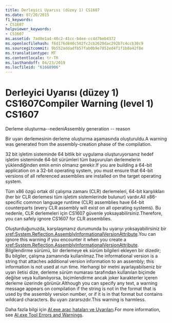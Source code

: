 ```yaml
---
title: Derleyici Uyarısı (düzey 1) CS1607
ms.date: 07/20/2015
f1_keywords:
- CS1607
helpviewer_keywords:
- CS1607
ms.assetid: 7ad8e1a4-40c2-41cc-b4ee-cc4d7beb4372
ms.openlocfilehash: f6d176d840c502fc2cb2620dac292b7c4ccb30c9
ms.sourcegitcommit: 9b552addadfb57fab0b9e7852ed4f1f1b8a42f8e
ms.translationtype: MT
ms.contentlocale: tr-TR
ms.lasthandoff: 04/23/2019
ms.locfileid: "61668906"
---
```

# <a name="compiler-warning-level-1-cs1607"></a><span data-ttu-id="f419d-102">Derleyici Uyarısı (düzey 1) CS1607</span><span class="sxs-lookup"><span data-stu-id="f419d-102">Compiler Warning (level 1) CS1607</span></span>
<span data-ttu-id="f419d-103">Derleme oluşturma--nedeni</span><span class="sxs-lookup"><span data-stu-id="f419d-103">Assembly generation -- reason</span></span>  
  
 <span data-ttu-id="f419d-104">Bir uyarı derlemesinin derleme oluşturma aşamasında oluşturuldu.</span><span class="sxs-lookup"><span data-stu-id="f419d-104">A warning was generated from the assembly-creation phase of the compilation.</span></span>  
  
 <span data-ttu-id="f419d-105">32 bit işletim sisteminde 64 bitlik bir uygulama oluşturuyorsanız hedef işletim sisteminde 64-bit sürümleri tüm başvurulan derlemelerin yüklendiğinden emin emin olmanız gerekir.</span><span class="sxs-lookup"><span data-stu-id="f419d-105">If you are building a 64-bit application on a 32-bit operating system, you must ensure that 64-bit versions of all referenced assemblies are installed on the target operating system.</span></span>  
  
 <span data-ttu-id="f419d-106">Tüm x86 özgü ortak dil çalışma zamanı (CLR) derlemeleri, 64-bit karşılıkları (her bir CLR derlemesi tüm işletim sistemlerinde bulunur) vardır.</span><span class="sxs-lookup"><span data-stu-id="f419d-106">All x86-specific common language runtime (CLR) assemblies have 64-bit counterparts (every CLR assembly will exist on all operating systems).</span></span> <span data-ttu-id="f419d-107">Bu nedenle, CLR derlemeleri için CS1607 güvenle yoksayabilirsiniz.</span><span class="sxs-lookup"><span data-stu-id="f419d-107">Therefore, you can safely ignore CS1607 for CLR assemblies.</span></span>  
  
 <span data-ttu-id="f419d-108">Oluşturduğunuzda, karşılaşmanız durumunda bu uyarıyı yoksayabilirsiniz bir <xref:System.Reflection.AssemblyInformationalVersionAttribute>.</span><span class="sxs-lookup"><span data-stu-id="f419d-108">You can ignore this warning if you encounter it when you create a <xref:System.Reflection.AssemblyInformationalVersionAttribute>.</span></span> <span data-ttu-id="f419d-109">Bilgilendirme sürümü, bir derlemeye ek sürüm bilgileri ekleyen bir dizedir; Bu bilgiler, çalışma zamanında kullanılmaz.</span><span class="sxs-lookup"><span data-stu-id="f419d-109">The informational version is a string that attaches additional version information to an assembly; this information is not used at run time.</span></span> <span data-ttu-id="f419d-110">Herhangi bir metni ayarlayabilseniz bir uyarı iletisi dize, derleme sürüm numarası tarafından kullanılan biçimde değilse veya kullanılıyorsa, biçimlendirme ancak joker karakterler içeren derleme üzerinde görünür.</span><span class="sxs-lookup"><span data-stu-id="f419d-110">Although you can specify any text, a warning message appears on compilation if the string is not in the format that is used by the assembly version number, or if it is in that format but contains wildcard characters.</span></span> <span data-ttu-id="f419d-111">Bu uyarı zararsızdır.</span><span class="sxs-lookup"><span data-stu-id="f419d-111">This warning is harmless.</span></span>  
  
 <span data-ttu-id="f419d-112">Daha fazla bilgi için [Al.exe araç hataları ve Uyarıları](../../../framework/tools/al-exe-assembly-linker.md#errors-and-warnings).</span><span class="sxs-lookup"><span data-stu-id="f419d-112">For more information, see [Al.exe Tool Errors and Warnings](../../../framework/tools/al-exe-assembly-linker.md#errors-and-warnings).</span></span>
